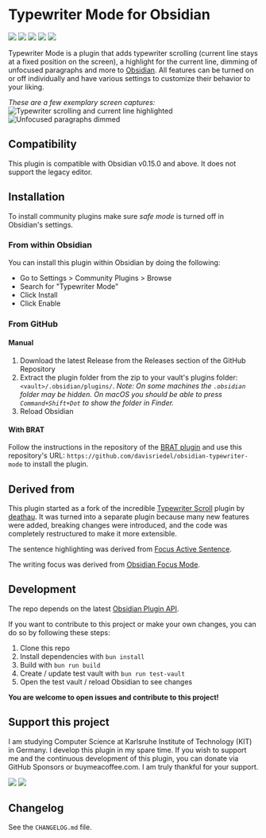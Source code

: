 # Typewriter Mode for Obsidian

[![](https://img.shields.io/badge/Obsidian-%23483699.svg?style=for-the-badge&logo=obsidian&logoColor=white)](https://obsidian.md/)
[![](https://img.shields.io/badge/typescript-%23007ACC.svg?style=for-the-badge&logo=typescript&logoColor=white)](https://www.typescriptlang.org/)
[![](https://img.shields.io/badge/Version-0.0.11-blue?style=for-the-badge)](https://github.com/davisriedel/obsidian-typewriter-mode/releases)
[![](https://img.shields.io/badge/Buy%20Me%20a%20Coffee-ffdd00?style=for-the-badge&logo=buy-me-a-coffee&logoColor=black)](https://www.buymeacoffee.com/davis.riedel)
[![](https://img.shields.io/badge/sponsor-30363D?style=for-the-badge&logo=GitHub-Sponsors&logoColor=#EA4AAA)](https://github.com/sponsors/davisriedel)

Typewriter Mode is a plugin that adds typewriter scrolling (current line stays at a fixed position on the screen), a highlight for the current line, dimming of unfocused paragraphs and more to [Obsidian](https://obsidian.md).
All features can be turned on or off individually and have various settings to customize their behavior to your liking.

_These are a few exemplary screen captures:_
![Typewriter scrolling and current line highlighted](https://github.com/davisriedel/obsidian-typewriter-mode/raw/main/demo/typewriter.gif)
![Unfocused paragraphs dimmed](https://github.com/davisriedel/obsidian-typewriter-mode/raw/main/demo/dimming.gif)

## Compatibility

This plugin is compatible with Obsidian v0.15.0 and above. It does not support the legacy editor.

## Installation

To install community plugins make sure _safe mode_ is turned off in Obsidian's settings.

### From within Obsidian

You can install this plugin within Obsidian by doing the following:

- Go to Settings > Community Plugins > Browse
- Search for "Typewriter Mode"
- Click Install
- Click Enable

### From GitHub

#### Manual

1. Download the latest Release from the Releases section of the GitHub Repository
2. Extract the plugin folder from the zip to your vault's plugins folder: `<vault>/.obsidian/plugins/`. _Note: On some machines the `.obsidian` folder may be hidden. On macOS you should be able to press `Command+Shift+Dot` to show the folder in Finder._
3. Reload Obsidian

#### With BRAT

Follow the instructions in the repository of the [BRAT plugin](https://github.com/TfTHacker/obsidian42-brat#Quick-Guide-for-using-BRAT) and use this repository's URL: `https://github.com/davisriedel/obsidian-typewriter-mode` to install the plugin.

## Derived from

This plugin started as a fork of the incredible [Typewriter Scroll](https://github.com/deathau/cm-typewriter-scroll-obsidian) plugin by [deathau](https://github.com/deathau). It was turned into a separate plugin because many new features were added, breaking changes were introduced, and the code was completely restructured to make it more extensible.

The sentence highlighting was derived from [Focus Active Sentence](https://github.com/artisticat1/focus-active-sentence).

The writing focus was derived from [Obsidian Focus Mode](https://github.com/ryanpcmcquen/obsidian-focus-mode).

## Development

The repo depends on the latest [Obsidian Plugin API](https://github.com/obsidianmd/obsidian-api).

If you want to contribute to this project or make your own changes, you can do so by following these steps:

1. Clone this repo
2. Install dependencies with `bun install`
3. Build with `bun run build`
4. Create / update test vault with `bun run test-vault`
5. Open the test vault / reload Obsidian to see changes

**You are welcome to open issues and contribute to this project!**

## Support this project

I am studying Computer Science at Karlsruhe Institute of Technology (KIT) in Germany. I develop this plugin in my spare time. If you wish to support me and the continuous development of this plugin, you can donate via GitHub Sponsors or buymeacoffee.com. I am truly thankful for your support.

[![](https://img.shields.io/badge/Buy%20Me%20a%20Coffee-ffdd00?style=for-the-badge&logo=buy-me-a-coffee&logoColor=black)](https://www.buymeacoffee.com/davis.riedel)
[![](https://img.shields.io/badge/sponsor-30363D?style=for-the-badge&logo=GitHub-Sponsors&logoColor=#EA4AAA)](https://github.com/sponsors/davisriedel)

## Changelog

See the `CHANGELOG.md` file.
